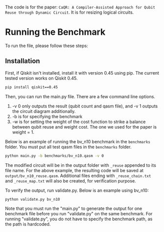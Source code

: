 The code is for the paper: ```CaQR: A Compiler-Assisted Approach for Qubit Reuse through Dynamic Circuit```. It is for resizing logical circuits. 

# Running the Benchmark

To run the file, please follow these steps:

## Installation

First, if Qiskit isn't installed, install it with version 0.45 using pip. The current tested version works on Qiskit 0.45. 

```bash
pip install qiskit==0.45
```
Then, you can run the main.py file. There are a few command line options.
1. -v 0 only outputs the result (qubit count and qasm file), and -v 1 outputs the circuit diagram additionally. 
2. -b is for specifying the benchmark
3. -w is for setting the weight of the cost function to strike a balance between qubit reuse and weight cost. The one we used for the paper is weight = 1. 

Below is an example of running the bv_n10 benchmark in the ```benchmarks``` folder. You must put all test qasm files in the ```benchmarks``` folder. 

```bash
python main.py -b benchmarks/bv_n10.qasm -v 0
```

The modified circuit will be in the output folder with ```_reuse``` appended to its file name. For the above example, the resulting code will be saved at ```output/bv_n10_reuse.qasm```. Additional files ending with ```_reuse_chain.txt``` and ```_reuse_map.txt``` will also be created, for verification purpose. 

To verify the output, run validate.py. Below is an example using bv_n10: 
```bash 
python validate.py bv_n10
```

Note that you must run the "main.py" to generate the output for one benchmark file before you run "validate.py" on the same benchmark. For running "validate.py", you do not have to specify the benchmark path, as the path is hardcoded. 

